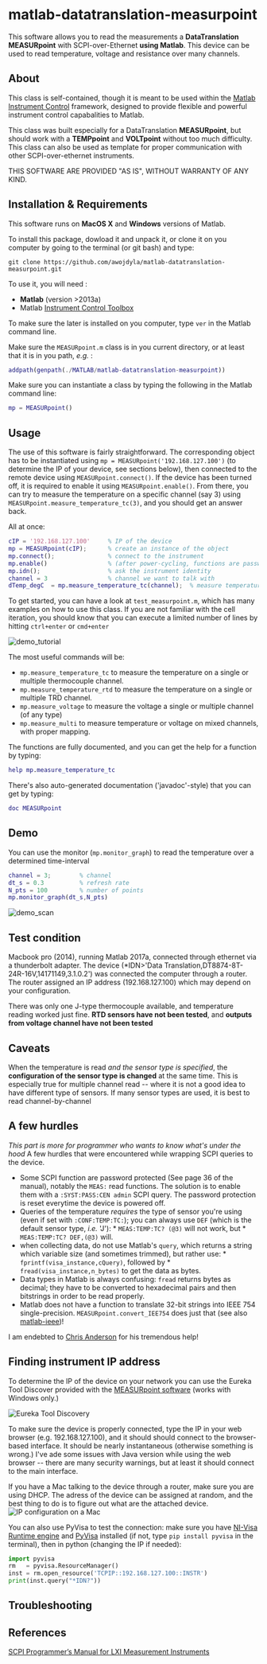 # matlab-datatranslation-measurpoint
This software allows you to read the measurements a **DataTranslation MEASURpoint** with SCPI-over-Ethernet **using Matlab**.
This device can be used to read temperature, voltage and resistance over many channels.

## About

This class is self-contained, though it is meant to be used within the [Matlab Instrument Control](https://github.com/cnanders/matlab-instrument-control) framework, designed to provide flexible and powerful instrument control capabalities to Matlab.

This class was built especially for a DataTranslation **MEASURpoint**, but should work with a **TEMPpoint** and **VOLTpoint** without too much difficulty. This class can also be used as template for proper communication with other SCPI-over-ethernet instruments.

THIS SOFTWARE ARE PROVIDED "AS IS", WITHOUT WARRANTY OF ANY KIND.

## Installation & Requirements
This software runs on **MacOS X** and **Windows** versions of Matlab.

To install this package, dowload it and unpack it, or clone it on you computer by going to the terminal (or git bash) and type: 
```
git clone https://github.com/awojdyla/matlab-datatranslation-measurpoint.git
```

To use it, you will need :

  * **Matlab** (version >2013a)
  * Matlab [Instrument Control Toolbox](https://www.mathworks.com/products/instrument.html)
  
To make sure the later is installed on you computer, type `ver` in the Matlab command line.

Make sure the `MEASURpoint.m` class is in you current directory, or at least that it is in you path, *e.g.* : 

```matlab
addpath(genpath(./MATLAB/matlab-datatranslation-measurpoint))
```

Make sure you can instantiate a class by typing the following in the Matlab command line:

```matlab
mp = MEASURpoint()
```



## Usage
The use of this software is fairly straightforward. The corresponding object has to be instantiated using `mp = MEASURpoint('192.168.127.100')` (to determine the IP of your device, see sections below), then connected to the remote device using `MEASURpoint.connect()`. If the device has been turned off, it is required to enable it using `MEASURpoint.enable()`. From there, you can try to measure the temperature on a specific channel (say 3) using `MEASURpoint.measure_temperature_tc(3)`, and you should get an answer back.

All at once: 

```matlab
cIP = '192.168.127.100'  	% IP of the device
mp = MEASURpoint(cIP);      % create an instance of the object
mp.connect();               % connect to the instrument
mp.enable()					% (after power-cycling, functions are password-protected)
mp.idn();                   % ask the instrument identity
channel = 3					% channel we want to talk with
dTemp_degC  = mp.measure_temperature_tc(channel);  % measure temperature on ch3
```

To get started, you can have a look at `test_measurpoint.m`, which has many examples on how to use this class. If you are not familiar with the cell iteration, you should know that you can execute a limited number of lines by hitting `ctrl+enter` or `cmd+enter`

![demo_tutorial][test_tutorial]

The most useful commands will be:

  * `mp.measure_temperature_tc` to measure the temperature on a single or multiple thermocouple channel.
  * `mp.measure_temperature_rtd` to measure the temperature on a single or multiple TRD channel.
  * `mp.measure_voltage` to measure the voltage a single or multiple  channel (of any type)
  * `mp.measure_multi` to measure temperature or voltage on mixed channels, with proper mapping.
  
The functions are fully documented, and you can get the help for a function by typing:

```matlab
help mp.measure_temperature_tc
```

There's also auto-generated documentation ('javadoc'-style) that you can get by typing:

```matlab
doc MEASURpoint
```
## Demo
You can use the monitor (`mp.monitor_graph`) to read the temperature over a determined time-interval

```matlab
channel = 3; 		% channel
dt_s = 0.3 			% refresh rate
N_pts = 100			% number of points
mp.monitor_graph(dt_s,N_pts)
```
![demo_scan][temp_read_graph]

## Test condition 
Macbook pro (2014), running Matlab 2017a, connected through ethernet via a thunderbolt adapter.
The device (\*IDN>'Data Translation,DT8874-8T-24R-16V,14171149,3.1.0.2') was connected the computer through a router. 
The router assigned an IP address (192.168.127.100) which may depend on your configuration.

There was only one J-type thermocouple available, and temperature reading worked just fine. **RTD sensors have not been tested**, and **outputs from voltage channel have not been tested**

## Caveats
When the temperature is read *and the sensor type is specified*, the **configuration of the sensor type is changed** at the same time. 
This is especially true for multiple channel read -- where it is not a good idea to have different type of sensors.
If many sensor types are used, it is best to read channel-by-channel

## A few hurdles
*This part is more for programmer who wants to know what's under the hood*
A few hurdles that were encountered while wrapping SCPI queries to the device.

  * Some SCPI function are password protected (See page 36 of the manual), notably the `MEAS:` read functions. The solution is to enable them with a `:SYST:PASS:CEN admin` SCPI query. The password protection is reset everytime the device is powered off.
  *  Queries of the temperature *requires* the type of sensor you're using (even if set with `:CONF:TEMP:TC:`); you can always use `DEF` (which is the default sensor type, *i.e.* 'J'): 
    *  `MEAS:TEMP:TC? (@3)` will not work, but 
    *  `MEAS:TEMP:TC? DEF,(@3)` will.
  *  when collecting data, do not use Matlab's `query`, which returns a string which variable size (and sometimes trimmed), but rather use:
    *  `fprintf(visa_instance,cQuery)`, followed by
    * `fread(visa_instance,n_bytes)` to get the data as bytes.
  *  Data types in Matlab is always confusing: `fread` returns bytes as decimal; they have to be converted to hexadecimal pairs and then bitstrings in order to be read properly.
  *  Matlab does not have a function to translate 32-bit strings into IEEE 754 single-precision. `MEASURpoint.convert_IEE754` does just that (see also [matlab-ieee](https://github.com/cnanders/matlab-ieee))!
  
I am endebted to [Chris Anderson](https://github.com/cnanders) for his tremendous help!

## Finding instrument IP address
To determine the IP of the device on your network you can use the Eureka Tool Discover provided with the [MEASURpoint software](http://www.datatranslation.de/en/measure/measurpoint-24-bit/measurpoint-usb/data-logger-software,1355.html?merk=e35d01fd463cc351bcc67baf54fa1869) (works with Windows only.)

![Eureka Tool Discovery][eureka]

To make sure the device is properly connected, type the IP in your web browser (e.g. 192.168.127.100), and it should should connect to the browser-based interface. It should be nearly instantaneous (otherwise something is wrong.) I've ade some issues with Java version while using the web browser -- there are many security warnings, but at least it should connect to the main interface.

If you have a Mac talking to the device through a router, make sure you are using DHCP. The adress of the device can be assigned at random, and the best thing to do is to figure out what are the attached device.
![IP configuration on a Mac][ip_configuration]

You can also use PyVisa to test the connection:
make sure you have [NI-Visa Runtime engine](http://www.ni.com/nisearch/app/main/p/bot/no/ap/tech/lang/en/pg/1/sn/catnav:du,n8:3.25.123.1640,ssnav:ndr/) and  [PyVisa](https://pyvisa.readthedocs.io/en/stable/) installed (if not, type `pip install pyvisa` in the terminal), then in python (changing the IP if needed):

```python
import pyvisa
rm   = pyvisa.ResourceManager()
inst = rm.open_resource('TCPIP::192.168.127.100::INSTR')
print(inst.query("*IDN?"))
```

## Troubleshooting 


## References
[SCPI Programmer’s Manual for LXI Measurement Instruments](http://www.omgl.com.cn/upfile/File/2011/DT/SCPI_Programmer%27s_Manual_for_MEASURpoint_Ethernet(LXI)_Instruments.pdf)


[ip_configuration]: https://github.com/awojdyla/matlab-datatranslation-measurpoint/blob/master/assets/ip_configuration.png
"IP configuration for a Mac"
[eureka]: https://github.com/awojdyla/matlab-datatranslation-measurpoint/blob/master/assets/eureka.png
"Eureka tool discovery"
[test_tutorial]: https://github.com/awojdyla/matlab-datatranslation-measurpoint/blob/master/assets/test_tutorial.gif
"A few easy steps"
[temp_read_graph]: https://github.com/awojdyla/matlab-datatranslation-measurpoint/blob/master/assets/temperature.gif
"Temperature read graph"


